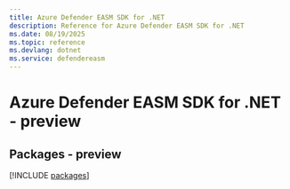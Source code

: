 ```yaml
---
title: Azure Defender EASM SDK for .NET
description: Reference for Azure Defender EASM SDK for .NET
ms.date: 08/19/2025
ms.topic: reference
ms.devlang: dotnet
ms.service: defendereasm
---
```

# Azure Defender EASM SDK for .NET - preview
## Packages - preview
[!INCLUDE [packages](defender-easm-index.md)]